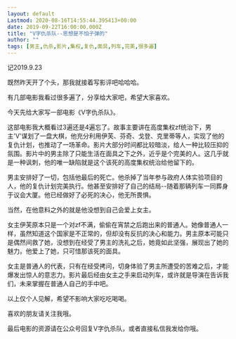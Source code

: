 ```yaml
---
layout: default
Lastmod: 2020-08-16T14:55:44.395413+00:00
date: 2019-09-22T16:00:00.000Z
title: "V字仇杀队--思想是不怕子弹的"
author: ""
tags: [男主,仇杀,影片,集权,复仇,面具,列车,完美,很多遍]
---
```


记2019.9.23

既然昨天开了个头，那我就接着写影评吧哈哈哈。

有几部电影我看过很多遍了，分享给大家吧，希望大家喜欢。

今天先给大家写一部电影《V字仇杀队》。

这部电影我大概看过3遍还是4遍忘了。故事主要讲在高度集权zf统治下，男主'V'谋划了一盘大棋，他充分利用伊芙、芬奇、戈登、克里蒂等人，实现了他的复仇计划，也推动了一场革命。影片大部分时间都比较暗淡，给人一种比较压抑的氛围。影片中的男主除了只能生活在面具之下之外，近乎是个完美的人。这几乎就是一种讽刺，他的唯一缺陷就是这个该死的高度集权统治给他留下的。

男主安排好了一切，包括他最后的死亡。他杀掉了当年参与政府人体实验项目的人，他的复仇计划完美执行。他甚至安排好了自己的结局--随着那辆列车一同葬身于议会大厦。他已经做好了必死的决心，他无所畏惧。

当然，在他意料之外的就是他没想到自己会爱上女主。

女主伊芙原本只是一个对zf不满，偷偷在宵禁之后跑出来的普通人。她像普通人一样，虽然知道这个国家是不正常的，但却没有反抗的决心和能力。男主原本可能只是偶然间救了她，没想到在经受了男主的洗礼之后，她竟如此坚强，展现出了她的魅力。他爱上了她，只可惜那该死的面具。

女主是普通人的代表，只有在经受拷问，切身体验了男主所遭受的苦难之后，才能爆发出惊人的意志力。影片最后经由女主之手来启动列车，或许就是导演在告诉我们，未来掌握在普通人自己的手中吧。

以上仅个人见解，希望不影响大家吃吃喝喝。

喜欢的朋友请关注我哦。

最后电影的资源请在公众号回复V字仇杀队，或者直接私信我发给你哦。

